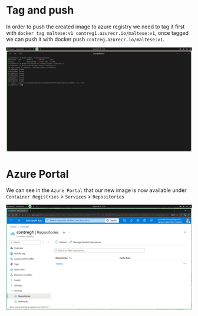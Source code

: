 # Tag and push
In order to push the created image to azure registry we need to tag it first with `docker tag maltese:v1 contreg1.azurecr.io/maltese:v1`, once tagged we can push it with docker push `contreg.azurecr.io/maltese:v1`.

![tag-and-push](image.png)

# Azure Portal
We can see in the `Azure Portal` that our new image is now available under `Container Registries` > `Services` > `Repositories`

![respositories](image-1.png)